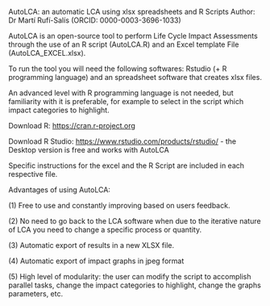 AutoLCA: an automatic LCA using xlsx spreadsheets and R Scripts
Author: Dr Martí Rufí-Salís (ORCID: 0000-0003-3696-1033)

AutoLCA is an open-source tool to perform Life Cycle Impact Assessments through the use of an R script (AutoLCA.R) and an Excel template File (AutoLCA_EXCEL.xlsx).

To run the tool you will need the following softwares: Rstudio (+ R programming language) and an spreadsheet software that creates xlsx files. 

An advanced level with R programming language is not needed, but familiarity with it is preferable, for example to select in the script which impact categories to highlight.

Download R: https://cran.r-project.org

Download R Studio: https://www.rstudio.com/products/rstudio/ - the Desktop version is free and works with AutoLCA

Specific instructions for the excel and the R Script are included in each respective file.

Advantages of using AutoLCA:

(1) Free to use and constantly improving based on users feedback.

(2) No need to go back to the LCA software when due to the iterative nature of LCA you need to change a specific process or quantity.

(3) Automatic export of results in a new XLSX file.

(4) Automatic export of impact graphs in jpeg format

(5) High level of modularity: the user can modify the script to accomplish parallel tasks, change the impact categories to highlight, change the graphs parameters, etc.
